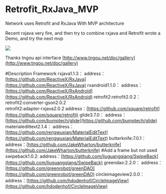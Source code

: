 # Retrofit_RxJava_MVP
Network uses Retrofit and RxJava With MVP architecture

Recent rxjava very fire, and then try to combine rxjava and Retrofit wrote a Demo, and try the next mvp

![](https://github.com/blackCave/Retrofit_RxJava_MVP/blob/master/image/C.gif)

Thanks tngou api interface [http://www.tngou.net/doc/gallery](http://www.tngou.net/doc/gallery)

#Description Framework
	rxjava1.1.3：
address：[https://github.com/ReactiveX/RxJava](https://github.com/ReactiveX/RxJava)
	rxandroid1.1.0：
address：[https://github.com/ReactiveX/RxAndroid](https://github.com/ReactiveX/RxAndroid)
	retrofit2:retrofit2.0.2：
	retrofit2:converter-gson2.0.2		
	retrofit2:adapter-rxjava2.0.2
address：[https://github.com/square/retrofit](https://github.com/square/retrofit)
	glide3.7.0：
address：[https://github.com/bumptech/glide](https://github.com/bumptech/glide)
	materialedittext2.1.4：
address：[https://github.com/rengwuxian/MaterialEditText](https://github.com/rengwuxian/MaterialEditText)
	butterknife:7.0.1：
address：[https://github.com/JakeWharton/butterknife](https://github.com/JakeWharton/butterknife)
#Add a frame but not used
	swipeback1.0.2:
address：[https://github.com/liuguangqiang/SwipeBack](https://github.com/liuguangqiang/SwipeBack)
	greendao:2.2.0：
address：[https://github.com/greenrobot/greenDAO](https://github.com/greenrobot/greenDAO)
	circleimageview2.0.0：
address：[https://github.com/hdodenhof/CircleImageView](https://github.com/hdodenhof/CircleImageView)